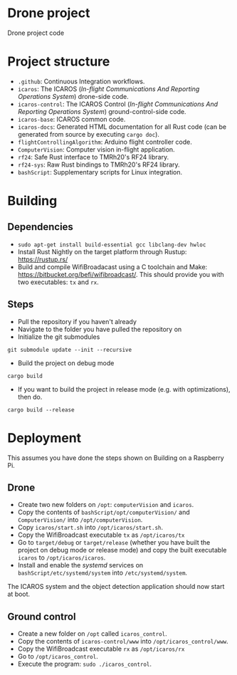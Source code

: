 # Drone project
Drone project code

# Project structure

- `.github`: Continuous Integration workflows.
- `icaros`: The ICAROS (*In-flight Communications And Reporting Operations System*) drone-side code.
- `icaros-control`: The ICAROS Control (*In-flight Communications And Reporting Operations System*) ground-control-side code.
- `icaros-base`: ICAROS common code.
- `icaros-docs`: Generated HTML documentation for all Rust code (can be generated from source by executing `cargo doc`).
- `flightControllingAlgorithm`: Arduino flight controller code.
- `ComputerVision`: Computer vision in-flight application.
- `rf24`: Safe Rust interface to TMRh20's RF24 library.
- `rf24-sys`: Raw Rust bindings to TMRh20's RF24 library.
- `bashScript`: Supplementary scripts for Linux integration.

# Building

## Dependencies

- `sudo apt-get install build-essential gcc libclang-dev hwloc`
- Install Rust Nightly on the target platform through Rustup: https://rustup.rs/
- Build and compile WifiBroadacast using a C toolchain and Make: https://bitbucket.org/befi/wifibroadcast/.
  This should provide you with two executables: `tx` and `rx`.

## Steps

- Pull the repository if you haven't already
- Navigate to the folder you have pulled the repository on
- Initialize the git submodules
```
git submodule update --init --recursive
```

- Build the project on debug mode
```
cargo build
```

- If you want to build the project in release mode (e.g. with optimizations), then do.
```
cargo build --release
```

# Deployment

This assumes you have done the steps shown on Building on a Raspberry Pi.

## Drone

- Create two new folders on `/opt`: `computerVision` and `icaros`.
- Copy the contents of `bashScript/opt/computerVision/` and `ComputerVision/` into `/opt/computerVision`.
- Copy `icaros/start.sh` into `/opt/icaros/start.sh`.
- Copy the WifiBroadcast executable `tx` as `/opt/icaros/tx`
- Go to `target/debug` or `target/release` (whether you have built the project on debug mode or release mode)
  and copy the built executable `icaros` to `/opt/icaros/icaros`.
- Install and enable the *systemd* services on `bashScript/etc/systemd/system` into `/etc/systemd/system`.

The ICAROS system and the object detection application should now start at boot.

## Ground control

- Create a new folder on `/opt` called `icaros_control`.
- Copy the contents of `icaros-control/www` into `/opt/icaros_control/www`.
- Copy the WifiBroadcast executable `rx` as `/opt/icaros/rx`
- Go to `/opt/icaros_control`.
- Execute the program: `sudo ./icaros_control`.
